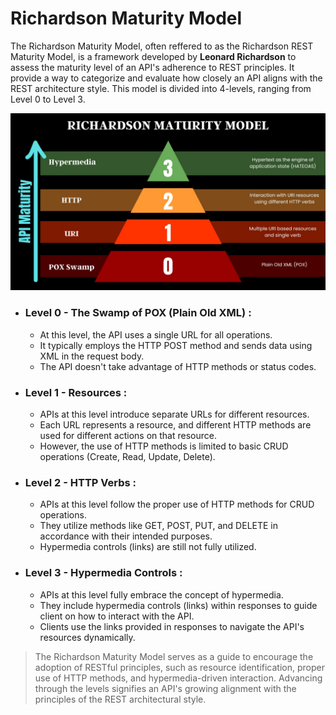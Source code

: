 # Richardson Maturity Model 

The Richardson Maturity Model, often reffered to as the Richardson REST Maturity Model, is a framework developed by **Leonard Richardson** to assess the maturity level of an API's adherence to REST principles. It provide a way to categorize and evaluate how closely an API aligns with the REST architecture style. This model is divided into 4-levels, ranging from Level 0 to Level 3.

![Richardson REST Maturity Model](images/Richardson%20Maturity%20Model.jpg)

- ### Level 0 - The Swamp of POX (Plain Old XML) :
  - At this level, the API uses a single URL for all operations.
  - It typically employs the HTTP POST method and sends data using XML in the request body.
  - The API doesn't take advantage of HTTP methods or status codes.
- ### Level 1 - Resources :
  - APIs at this level introduce separate URLs for different resources.
  - Each URL represents a resource, and different HTTP methods are used for different actions on that resource.
  - However, the use of HTTP methods is limited to basic CRUD operations (Create, Read, Update, Delete).
- ### Level 2 - HTTP Verbs :
  - APIs at this level follow the proper use of HTTP methods for CRUD operations.
  - They utilize methods like GET, POST, PUT, and DELETE in accordance with their intended purposes.
  - Hypermedia controls (links) are still not fully utilized.
- ### Level 3 - Hypermedia Controls :
  - APIs at this level fully embrace the concept of hypermedia.
  - They include hypermedia controls (links) within responses to guide client on how to interact with the API.
  - Clients use the links provided in responses to navigate the API's resources dynamically.

> The Richardson Maturity Model serves as a guide to encourage the adoption of RESTful principles, such as resource identification, proper use of HTTP methods, and hypermedia-driven interaction. Advancing through the levels signifies an API's growing alignment with the principles of the REST architectural style.